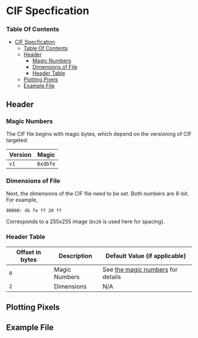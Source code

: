 # CIF Specfication

### Table Of Contents
- [CIF Specfication](#cif-specfication)
    - [Table Of Contents](#table-of-contents)
  - [Header](#header)
    - [Magic Numbers](#magic-numbers)
    - [Dimensions of File](#dimensions-of-file)
    - [Header Table](#header-table)
  - [Plotting Pixels](#plotting-pixels)
  - [Example File](#example-file)


## Header

### Magic Numbers
The CIF file begins with magic bytes, which depend on the versioning
of CIF targeted:

| Version| Magic  |
|--------|--------|
|   `v1` |`0xdbfe`|

### Dimensions of File
Next, the dimensions of the CIF file need to be set. Both numbers are 8-bit. For example,
```
00000: db fe ff 20 ff
```
Corresponds to a 255x255 image (`0x20` is used here 
for spacing).

### Header Table
|Offset in bytes|Description|Default Value (if applicable)|
|-|-|-|
|`0`|Magic Numbers|See [the magic numbers](#magic-numbers) for details|
|`2`|Dimensions|N/A


## Plotting Pixels

## Example File